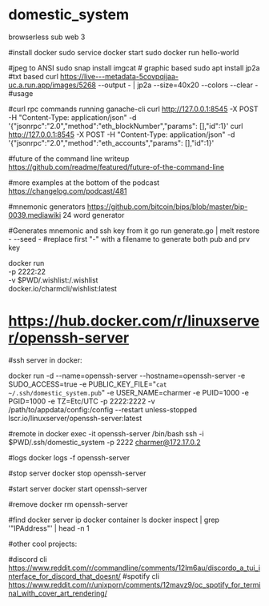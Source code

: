 # domestic_system

browserless sub web 3

#install docker
sudo service docker start
sudo docker run hello-world

#jpeg to ANSI
sudo snap install imgcat # graphic based
sudo apt install jp2a #txt based
curl https://live---metadata-5covpqijaa-uc.a.run.app/images/5268 --output - | jp2a --size=40x20 --colors --clear - #usage

#curl rpc commands running ganache-cli
curl http://127.0.0.1:8545 -X POST -H "Content-Type: application/json" -d '{"jsonrpc":"2.0","method":"eth_blockNumber","params": [],"id":1}'
curl http://127.0.0.1:8545 -X POST -H "Content-Type: application/json" -d '{"jsonrpc":"2.0","method":"eth_accounts","params": [],"id":1}'

#future of the command line writeup
https://github.com/readme/featured/future-of-the-command-line

#more examples at the bottom of the podcast
https://changelog.com/podcast/481

#mnemonic generators
https://github.com/bitcoin/bips/blob/master/bip-0039.mediawiki
24 word generator

#Generates mnemonic and ssh key from it
go run generate.go | melt restore - --seed - #replace first "-" with a filename to generate both pub and prv key

docker run \
 -p 2222:22 \
 -v \$PWD/.wishlist:/.wishlist \
 docker.io/charmcli/wishlist:latest

# https://hub.docker.com/r/linuxserver/openssh-server

#ssh server in docker:

docker run -d --name=openssh-server --hostname=openssh-server -e SUDO_ACCESS=true -e PUBLIC_KEY_FILE="`cat ~/.ssh/domestic_system.pub`" -e USER_NAME=charmer -e PUID=1000 -e PGID=1000 -e TZ=Etc/UTC -p 2222:2222 -v /path/to/appdata/config:/config --restart unless-stopped lscr.io/linuxserver/openssh-server:latest

#remote in
docker exec -it openssh-server /bin/bash
ssh -i \$PWD/.ssh/domestic_system -p 2222 charmer@172.17.0.2

#logs
docker logs -f openssh-server

#stop server
docker stop openssh-server

#start server
docker start openssh-server

#remove
docker rm openssh-server

#find docker server ip
docker container ls
docker inspect <serverID from above> | grep '"IPAddress"' | head -n 1

#other cool projects:

#discord cli
https://www.reddit.com/r/commandline/comments/12lm6au/discordo_a_tui_interface_for_discord_that_doesnt/
#spotify cli
https://www.reddit.com/r/unixporn/comments/12mavz9/oc_spotify_for_terminal_with_cover_art_rendering/
